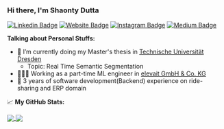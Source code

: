 ### Hi there, I'm Shaonty Dutta


[![Linkedin Badge](https://img.shields.io/badge/-LinkedIn-0e76a8?style=flat-square&logo=Linkedin&logoColor=white)](https://linkedin.com/in/s1s1ty)
[![Website Badge](https://img.shields.io/badge/Website-3b5998?style=flat-square&logo=google-chrome&logoColor=white)](https://s1s1ty.github.io)
[![Instagram Badge](https://img.shields.io/badge/-Instagram-e4405f?style=flat-square&logo=Instagram&logoColor=white)](https://www.instagram.com/s1s1ty/)
[![Medium Badge](https://img.shields.io/badge/medium-%2312100E.svg?&style=for-square&logo=medium&logoColor=white)](https://s1s1ty.medium.com/)


**Talking about Personal Stuffs:**

- 📝 I’m currently doing my Master's thesis in [Technische Universität Dresden](https://tu-dresden.de/?set_language=en)
    - Topic: Real Time Semantic Segmentation
- 👨🏻‍💻 Working as a part-time ML engineer in [elevait GmbH & Co. KG](https://elevait.de/)
- 🚀 3 years of software development(Backend) experience on ride-sharing and ERP domain


📈 **My GitHub Stats:**

<a href="https://github.com/s1s1ty">
  <img align="center" src="https://github-readme-stats.vercel.app/api?username=s1s1ty&theme=default&show_icons=true&count_private=true&hide=contribs&line_height=40" />
</a>
<a href="https://github.com/s1s1ty">
  <img align="center" src="https://github-readme-stats.vercel.app/api/top-langs/?username=s1s1ty&theme=default&langs_count=3&hide=javascript,html,css,Jupyter Notebook" />
</a>




